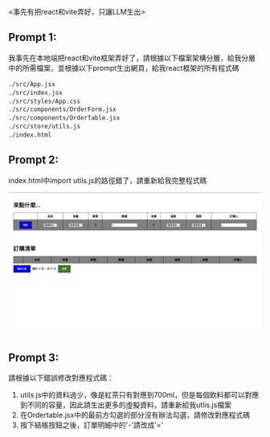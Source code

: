 <事先有把react和vite弄好，只讓LLM生出>
## Prompt 1:

我事先在本地端把react和vite框架弄好了，請根據以下檔案架構分層，給我分層中的所需檔案，並根據以下prompt生出網頁，給我react框架的所有程式碼

```txt
./src/App.jsx
./src/index.jsx
./src/styles/App.css
./src/components/OrderForm.jsx
./src/components/OrderTable.jsx
./src/store/utils.js
./index.html
```

## Prompt 2:

index.html中import utils.js的路徑錯了，請重新給我完整程式碼

![alt text](image.png)

## Prompt 3:

請根據以下錯誤修改對應程式碼：

1. utils.js中的資料過少，像是紅茶只有對應到700ml，但是每個飲料都可以對應到不同的容量，因此請生出更多的虛擬資料，請重新給我utlis.js檔案
2. 在Ordertable.jsx中的最前方勾選的部分沒有辦法勾選，請修改對應程式碼
3. 按下結帳按鈕之後，訂單明細中的'-'請改成'='


